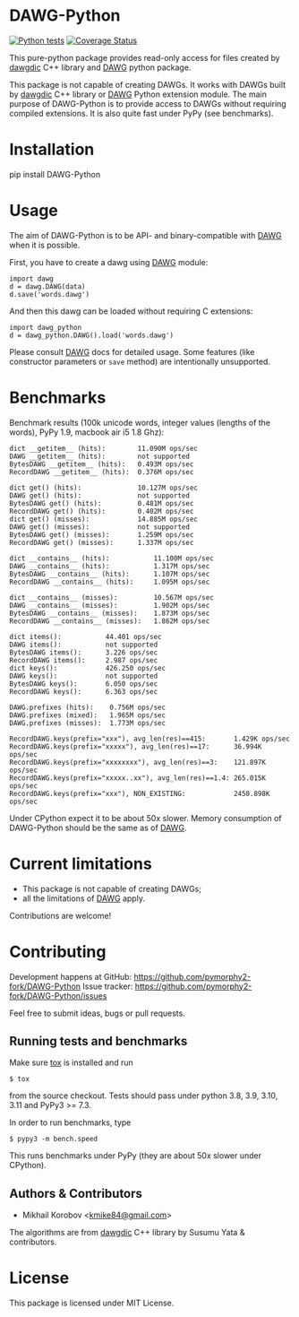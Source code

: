 # DAWG-Python

[![Python tests](https://github.com/pymorphy2-fork/DAWG-Python/actions/workflows/python-tests.yml/badge.svg)](https://github.com/pymorphy2-fork/DAWG-Python/actions/workflows/python-tests.yml)
[![Coverage Status](https://coveralls.io/repos/github/pymorphy2-fork/DAWG-Python/badge.svg?branch=master)](https://coveralls.io/github/pymorphy2-fork/DAWG-Python?branch=master)

This pure-python package provides read-only access for files created by
[dawgdic](https://code.google.com/p/dawgdic/) C++ library and
[DAWG](https://github.com/kmike/DAWG) python package.

This package is not capable of creating DAWGs. It works with DAWGs built
by [dawgdic](https://code.google.com/p/dawgdic/) C++ library or
[DAWG](https://github.com/kmike/DAWG) Python extension module. The main
purpose of DAWG-Python is to provide access to DAWGs without
requiring compiled extensions. It is also quite fast under PyPy (see
benchmarks).

# Installation

pip install DAWG-Python

# Usage

The aim of DAWG-Python is to be API- and binary-compatible with
[DAWG](https://github.com/kmike/DAWG) when it is possible.

First, you have to create a dawg using
[DAWG](https://github.com/kmike/DAWG) module:

    import dawg
    d = dawg.DAWG(data)
    d.save('words.dawg')

And then this dawg can be loaded without requiring C extensions:

    import dawg_python
    d = dawg_python.DAWG().load('words.dawg')

Please consult [DAWG](https://github.com/kmike/DAWG) docs for detailed
usage. Some features (like constructor parameters or `save` method) are
intentionally unsupported.

# Benchmarks

Benchmark results (100k unicode words, integer values (lengths of the
words), PyPy 1.9, macbook air i5 1.8 Ghz):

    dict __getitem__ (hits):        11.090M ops/sec
    DAWG __getitem__ (hits):        not supported
    BytesDAWG __getitem__ (hits):   0.493M ops/sec
    RecordDAWG __getitem__ (hits):  0.376M ops/sec

    dict get() (hits):              10.127M ops/sec
    DAWG get() (hits):              not supported
    BytesDAWG get() (hits):         0.481M ops/sec
    RecordDAWG get() (hits):        0.402M ops/sec
    dict get() (misses):            14.885M ops/sec
    DAWG get() (misses):            not supported
    BytesDAWG get() (misses):       1.259M ops/sec
    RecordDAWG get() (misses):      1.337M ops/sec

    dict __contains__ (hits):           11.100M ops/sec
    DAWG __contains__ (hits):           1.317M ops/sec
    BytesDAWG __contains__ (hits):      1.107M ops/sec
    RecordDAWG __contains__ (hits):     1.095M ops/sec

    dict __contains__ (misses):         10.567M ops/sec
    DAWG __contains__ (misses):         1.902M ops/sec
    BytesDAWG __contains__ (misses):    1.873M ops/sec
    RecordDAWG __contains__ (misses):   1.862M ops/sec

    dict items():           44.401 ops/sec
    DAWG items():           not supported
    BytesDAWG items():      3.226 ops/sec
    RecordDAWG items():     2.987 ops/sec
    dict keys():            426.250 ops/sec
    DAWG keys():            not supported
    BytesDAWG keys():       6.050 ops/sec
    RecordDAWG keys():      6.363 ops/sec

    DAWG.prefixes (hits):    0.756M ops/sec
    DAWG.prefixes (mixed):   1.965M ops/sec
    DAWG.prefixes (misses):  1.773M ops/sec

    RecordDAWG.keys(prefix="xxx"), avg_len(res)==415:       1.429K ops/sec
    RecordDAWG.keys(prefix="xxxxx"), avg_len(res)==17:      36.994K ops/sec
    RecordDAWG.keys(prefix="xxxxxxxx"), avg_len(res)==3:    121.897K ops/sec
    RecordDAWG.keys(prefix="xxxxx..xx"), avg_len(res)==1.4: 265.015K ops/sec
    RecordDAWG.keys(prefix="xxx"), NON_EXISTING:            2450.898K ops/sec

Under CPython expect it to be about 50x slower. Memory consumption of
DAWG-Python should be the same as of
[DAWG](https://github.com/kmike/DAWG).

# Current limitations

-   This package is not capable of creating DAWGs;
-   all the limitations of [DAWG](https://github.com/kmike/DAWG) apply.

Contributions are welcome!

# Contributing

Development happens at GitHub: <https://github.com/pymorphy2-fork/DAWG-Python>
Issue tracker: <https://github.com/pymorphy2-fork/DAWG-Python/issues>

Feel free to submit ideas, bugs or pull requests.

## Running tests and benchmarks

Make sure [tox](http://tox.testrun.org) is installed and run

    $ tox

from the source checkout. Tests should pass under python 3.8, 3.9, 3.10, 3.11 and PyPy3 \>= 7.3.

In order to run benchmarks, type

    $ pypy3 -m bench.speed

This runs benchmarks under PyPy (they are about 50x slower under
CPython).

## Authors & Contributors

-   Mikhail Korobov \<<kmike84@gmail.com>\>

The algorithms are from [dawgdic](https://code.google.com/p/dawgdic/)
C++ library by Susumu Yata & contributors.

# License

This package is licensed under MIT License.
